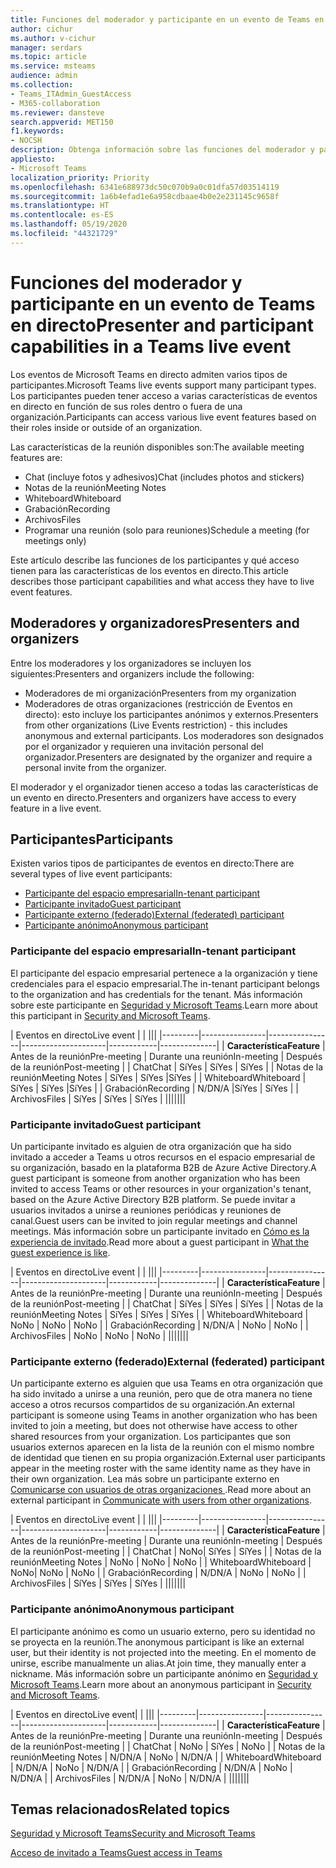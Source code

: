 ```yaml
---
title: Funciones del moderador y participante en un evento de Teams en directo
author: cichur
ms.author: v-cichur
manager: serdars
ms.topic: article
ms.service: msteams
audience: admin
ms.collection:
- Teams_ITAdmin_GuestAccess
- M365-collaboration
ms.reviewer: dansteve
search.appverid: MET150
f1.keywords:
- NOCSH
description: Obtenga información sobre las funciones del moderador y participante en un evento de Teams en directo.
appliesto:
- Microsoft Teams
localization_priority: Priority
ms.openlocfilehash: 6341e688973dc50c070b9a0c01dfa57d03514119
ms.sourcegitcommit: 1a6b4efad1e6a958cdbaae4b0e2e231145c9658f
ms.translationtype: HT
ms.contentlocale: es-ES
ms.lasthandoff: 05/19/2020
ms.locfileid: "44321729"
---
```

<a name="presenter-and-participant-capabilities-in-a-teams-live-event"></a><span data-ttu-id="8e354-103">Funciones del moderador y participante en un evento de Teams en directo</span><span class="sxs-lookup"><span data-stu-id="8e354-103">Presenter and participant capabilities in a Teams live event</span></span>
======================================================

<span data-ttu-id="8e354-104">Los eventos de Microsoft Teams en directo admiten varios tipos de participantes.</span><span class="sxs-lookup"><span data-stu-id="8e354-104">Microsoft Teams live events support many participant types.</span></span> <span data-ttu-id="8e354-105">Los participantes pueden tener acceso a varias características de eventos en directo en función de sus roles dentro o fuera de una organización.</span><span class="sxs-lookup"><span data-stu-id="8e354-105">Participants can access various live event features based on their roles inside or outside of an organization.</span></span>

<span data-ttu-id="8e354-106">Las características de la reunión disponibles son:</span><span class="sxs-lookup"><span data-stu-id="8e354-106">The available meeting features are:</span></span>

- <span data-ttu-id="8e354-107">Chat (incluye fotos y adhesivos)</span><span class="sxs-lookup"><span data-stu-id="8e354-107">Chat (includes photos and stickers)</span></span>
- <span data-ttu-id="8e354-108">Notas de la reunión</span><span class="sxs-lookup"><span data-stu-id="8e354-108">Meeting Notes</span></span>
- <span data-ttu-id="8e354-109">Whiteboard</span><span class="sxs-lookup"><span data-stu-id="8e354-109">Whiteboard</span></span>
- <span data-ttu-id="8e354-110">Grabación</span><span class="sxs-lookup"><span data-stu-id="8e354-110">Recording</span></span>
- <span data-ttu-id="8e354-111">Archivos</span><span class="sxs-lookup"><span data-stu-id="8e354-111">Files</span></span>
- <span data-ttu-id="8e354-112">Programar una reunión (solo para reuniones)</span><span class="sxs-lookup"><span data-stu-id="8e354-112">Schedule a meeting (for meetings only)</span></span>

<span data-ttu-id="8e354-113">Este artículo describe las funciones de los participantes y qué acceso tienen para las características de los eventos en directo.</span><span class="sxs-lookup"><span data-stu-id="8e354-113">This article describes those participant capabilities and what access they have to live event features.</span></span>

## <a name="presenters-and-organizers"></a><span data-ttu-id="8e354-114">Moderadores y organizadores</span><span class="sxs-lookup"><span data-stu-id="8e354-114">Presenters and organizers</span></span>

<span data-ttu-id="8e354-115">Entre los moderadores y los organizadores se incluyen los siguientes:</span><span class="sxs-lookup"><span data-stu-id="8e354-115">Presenters and organizers include the following:</span></span>

- <span data-ttu-id="8e354-116">Moderadores de mi organización</span><span class="sxs-lookup"><span data-stu-id="8e354-116">Presenters from my organization</span></span>
- <span data-ttu-id="8e354-117">Moderadores de otras organizaciones (restricción de Eventos en directo): esto incluye los participantes anónimos y externos.</span><span class="sxs-lookup"><span data-stu-id="8e354-117">Presenters from other organizations (Live Events restriction) - this includes anonymous and external participants.</span></span> <span data-ttu-id="8e354-118">Los moderadores son designados por el organizador y requieren una invitación personal del organizador.</span><span class="sxs-lookup"><span data-stu-id="8e354-118">Presenters are designated by the organizer and require a personal invite from the organizer.</span></span>

<span data-ttu-id="8e354-119">El moderador y el organizador tienen acceso a todas las características de un evento en directo.</span><span class="sxs-lookup"><span data-stu-id="8e354-119">Presenters and organizers have access to every feature in a live event.</span></span>

## <a name="participants"></a><span data-ttu-id="8e354-120">Participantes</span><span class="sxs-lookup"><span data-stu-id="8e354-120">Participants</span></span>

<span data-ttu-id="8e354-121">Existen varios tipos de participantes de eventos en directo:</span><span class="sxs-lookup"><span data-stu-id="8e354-121">There are several types of live event participants:</span></span>

- [<span data-ttu-id="8e354-122">Participante del espacio empresarial</span><span class="sxs-lookup"><span data-stu-id="8e354-122">In-tenant participant</span></span>](#in-tenant-participant)
- [<span data-ttu-id="8e354-123">Participante invitado</span><span class="sxs-lookup"><span data-stu-id="8e354-123">Guest participant</span></span>](#guest-participant)
- [<span data-ttu-id="8e354-124">Participante externo (federado)</span><span class="sxs-lookup"><span data-stu-id="8e354-124">External (federated) participant</span></span>](#external-federated-participant)
- [<span data-ttu-id="8e354-125">Participante anónimo</span><span class="sxs-lookup"><span data-stu-id="8e354-125">Anonymous participant</span></span>](#anonymous-participant)

### <a name="in-tenant-participant"></a><span data-ttu-id="8e354-126">Participante del espacio empresarial</span><span class="sxs-lookup"><span data-stu-id="8e354-126">In-tenant participant</span></span>

<span data-ttu-id="8e354-127">El participante del espacio empresarial pertenece a la organización y tiene credenciales para el espacio empresarial.</span><span class="sxs-lookup"><span data-stu-id="8e354-127">The in-tenant participant belongs to the organization and has credentials for the tenant.</span></span> <span data-ttu-id="8e354-128">Más información sobre este participante en [Seguridad y Microsoft Teams](teams-security-guide.md#participant-types).</span><span class="sxs-lookup"><span data-stu-id="8e354-128">Learn more about this participant in [Security and Microsoft Teams](teams-security-guide.md#participant-types).</span></span>

| <span data-ttu-id="8e354-129">Eventos en directo</span><span class="sxs-lookup"><span data-stu-id="8e354-129">Live event</span></span> |  | |||
|---------|----------------|----------------|---------------------|------------|--------------|
|  <span data-ttu-id="8e354-130">**Característica**</span><span class="sxs-lookup"><span data-stu-id="8e354-130">**Feature**</span></span>       | <span data-ttu-id="8e354-131">Antes de la reunión</span><span class="sxs-lookup"><span data-stu-id="8e354-131">Pre-meeting</span></span> | <span data-ttu-id="8e354-132">Durante una reunión</span><span class="sxs-lookup"><span data-stu-id="8e354-132">In-meeting</span></span> | <span data-ttu-id="8e354-133">Después de la reunión</span><span class="sxs-lookup"><span data-stu-id="8e354-133">Post-meeting</span></span> |
| <span data-ttu-id="8e354-134">Chat</span><span class="sxs-lookup"><span data-stu-id="8e354-134">Chat</span></span> | <span data-ttu-id="8e354-135">Sí</span><span class="sxs-lookup"><span data-stu-id="8e354-135">Yes</span></span> | <span data-ttu-id="8e354-136">Sí</span><span class="sxs-lookup"><span data-stu-id="8e354-136">Yes</span></span> | <span data-ttu-id="8e354-137">Sí</span><span class="sxs-lookup"><span data-stu-id="8e354-137">Yes</span></span> |
| <span data-ttu-id="8e354-138">Notas de la reunión</span><span class="sxs-lookup"><span data-stu-id="8e354-138">Meeting Notes</span></span> | <span data-ttu-id="8e354-139">Sí</span><span class="sxs-lookup"><span data-stu-id="8e354-139">Yes</span></span> | <span data-ttu-id="8e354-140">Sí</span><span class="sxs-lookup"><span data-stu-id="8e354-140">Yes</span></span> |<span data-ttu-id="8e354-141">Sí</span><span class="sxs-lookup"><span data-stu-id="8e354-141">Yes</span></span> |
| <span data-ttu-id="8e354-142">Whiteboard</span><span class="sxs-lookup"><span data-stu-id="8e354-142">Whiteboard</span></span> | <span data-ttu-id="8e354-143">Sí</span><span class="sxs-lookup"><span data-stu-id="8e354-143">Yes</span></span> | <span data-ttu-id="8e354-144">Sí</span><span class="sxs-lookup"><span data-stu-id="8e354-144">Yes</span></span> |<span data-ttu-id="8e354-145">Sí</span><span class="sxs-lookup"><span data-stu-id="8e354-145">Yes</span></span> |
| <span data-ttu-id="8e354-146">Grabación</span><span class="sxs-lookup"><span data-stu-id="8e354-146">Recording</span></span> | <span data-ttu-id="8e354-147">N/D</span><span class="sxs-lookup"><span data-stu-id="8e354-147">N/A</span></span> |<span data-ttu-id="8e354-148">Sí</span><span class="sxs-lookup"><span data-stu-id="8e354-148">Yes</span></span> | <span data-ttu-id="8e354-149">Sí</span><span class="sxs-lookup"><span data-stu-id="8e354-149">Yes</span></span> |
| <span data-ttu-id="8e354-150">Archivos</span><span class="sxs-lookup"><span data-stu-id="8e354-150">Files</span></span> | <span data-ttu-id="8e354-151">Sí</span><span class="sxs-lookup"><span data-stu-id="8e354-151">Yes</span></span> | <span data-ttu-id="8e354-152">Sí</span><span class="sxs-lookup"><span data-stu-id="8e354-152">Yes</span></span> | <span data-ttu-id="8e354-153">Sí</span><span class="sxs-lookup"><span data-stu-id="8e354-153">Yes</span></span> |
|||||||


### <a name="guest-participant"></a><span data-ttu-id="8e354-154">Participante invitado</span><span class="sxs-lookup"><span data-stu-id="8e354-154">Guest participant</span></span>

<span data-ttu-id="8e354-155">Un participante invitado es alguien de otra organización que ha sido invitado a acceder a Teams u otros recursos en el espacio empresarial de su organización, basado en la plataforma B2B de Azure Active Directory.</span><span class="sxs-lookup"><span data-stu-id="8e354-155">A guest participant is someone from another organization who has been invited to access Teams or other resources in your organization's tenant, based on the Azure Active Directory B2B platform.</span></span> <span data-ttu-id="8e354-156">Se puede invitar a usuarios invitados a unirse a reuniones periódicas y reuniones de canal.</span><span class="sxs-lookup"><span data-stu-id="8e354-156">Guest users can be invited to join regular meetings and channel meetings.</span></span> <span data-ttu-id="8e354-157">Más información sobre un participante invitado en [Cómo es la experiencia de invitado](guest-experience.md#comparison-of-team-member-and-guest-capabilities).</span><span class="sxs-lookup"><span data-stu-id="8e354-157">Read more about a guest participant in [What the guest experience is like](guest-experience.md#comparison-of-team-member-and-guest-capabilities).</span></span>

| <span data-ttu-id="8e354-158">Eventos en directo</span><span class="sxs-lookup"><span data-stu-id="8e354-158">Live event</span></span>  | | |||
|---------|----------------|----------------|---------------------|------------|--------------|
| <span data-ttu-id="8e354-159">**Característica**</span><span class="sxs-lookup"><span data-stu-id="8e354-159">**Feature**</span></span>        | <span data-ttu-id="8e354-160">Antes de la reunión</span><span class="sxs-lookup"><span data-stu-id="8e354-160">Pre-meeting</span></span> | <span data-ttu-id="8e354-161">Durante una reunión</span><span class="sxs-lookup"><span data-stu-id="8e354-161">In-meeting</span></span> | <span data-ttu-id="8e354-162">Después de la reunión</span><span class="sxs-lookup"><span data-stu-id="8e354-162">Post-meeting</span></span> |
| <span data-ttu-id="8e354-163">Chat</span><span class="sxs-lookup"><span data-stu-id="8e354-163">Chat</span></span> | <span data-ttu-id="8e354-164">Sí</span><span class="sxs-lookup"><span data-stu-id="8e354-164">Yes</span></span> | <span data-ttu-id="8e354-165">Sí</span><span class="sxs-lookup"><span data-stu-id="8e354-165">Yes</span></span> | <span data-ttu-id="8e354-166">Sí</span><span class="sxs-lookup"><span data-stu-id="8e354-166">Yes</span></span> |
| <span data-ttu-id="8e354-167">Notas de la reunión</span><span class="sxs-lookup"><span data-stu-id="8e354-167">Meeting Notes</span></span> | <span data-ttu-id="8e354-168">Sí</span><span class="sxs-lookup"><span data-stu-id="8e354-168">Yes</span></span> | <span data-ttu-id="8e354-169">Sí</span><span class="sxs-lookup"><span data-stu-id="8e354-169">Yes</span></span> | <span data-ttu-id="8e354-170">Sí</span><span class="sxs-lookup"><span data-stu-id="8e354-170">Yes</span></span> |
| <span data-ttu-id="8e354-171">Whiteboard</span><span class="sxs-lookup"><span data-stu-id="8e354-171">Whiteboard</span></span> | <span data-ttu-id="8e354-172">No</span><span class="sxs-lookup"><span data-stu-id="8e354-172">No</span></span> | <span data-ttu-id="8e354-173">No</span><span class="sxs-lookup"><span data-stu-id="8e354-173">No</span></span> | <span data-ttu-id="8e354-174">No</span><span class="sxs-lookup"><span data-stu-id="8e354-174">No</span></span> |
| <span data-ttu-id="8e354-175">Grabación</span><span class="sxs-lookup"><span data-stu-id="8e354-175">Recording</span></span> | <span data-ttu-id="8e354-176">N/D</span><span class="sxs-lookup"><span data-stu-id="8e354-176">N/A</span></span> | <span data-ttu-id="8e354-177">No</span><span class="sxs-lookup"><span data-stu-id="8e354-177">No</span></span> | <span data-ttu-id="8e354-178">No</span><span class="sxs-lookup"><span data-stu-id="8e354-178">No</span></span> |
| <span data-ttu-id="8e354-179">Archivos</span><span class="sxs-lookup"><span data-stu-id="8e354-179">Files</span></span> | <span data-ttu-id="8e354-180">No</span><span class="sxs-lookup"><span data-stu-id="8e354-180">No</span></span> | <span data-ttu-id="8e354-181">No</span><span class="sxs-lookup"><span data-stu-id="8e354-181">No</span></span> | <span data-ttu-id="8e354-182">No</span><span class="sxs-lookup"><span data-stu-id="8e354-182">No</span></span> |
|||||||


### <a name="external-federated-participant"></a><span data-ttu-id="8e354-183">Participante externo (federado)</span><span class="sxs-lookup"><span data-stu-id="8e354-183">External (federated) participant</span></span>

<span data-ttu-id="8e354-184">Un participante externo es alguien que usa Teams en otra organización que ha sido invitado a unirse a una reunión, pero que de otra manera no tiene acceso a otros recursos compartidos de su organización.</span><span class="sxs-lookup"><span data-stu-id="8e354-184">An external participant is someone using Teams in another organization who has been invited to join a meeting, but does not otherwise have access to other shared resources from your organization.</span></span> <span data-ttu-id="8e354-185">Los participantes que son usuarios externos aparecen en la lista de la reunión con el mismo nombre de identidad que tienen en su propia organización.</span><span class="sxs-lookup"><span data-stu-id="8e354-185">External user participants appear in the meeting roster with the same identity name as they have in their own organization.</span></span> <span data-ttu-id="8e354-186">Lea más sobre un participante externo en [Comunicarse con usuarios de otras organizaciones ](communicate-with-users-from-other-organizations.md#external-access).</span><span class="sxs-lookup"><span data-stu-id="8e354-186">Read more about an external participant in [Communicate with users from other organizations](communicate-with-users-from-other-organizations.md#external-access).</span></span>

| <span data-ttu-id="8e354-187">Eventos en directo</span><span class="sxs-lookup"><span data-stu-id="8e354-187">Live event</span></span> |  | |||
|---------|----------------|----------------|---------------------|------------|--------------|
|  <span data-ttu-id="8e354-188">**Característica**</span><span class="sxs-lookup"><span data-stu-id="8e354-188">**Feature**</span></span>         | <span data-ttu-id="8e354-189">Antes de la reunión</span><span class="sxs-lookup"><span data-stu-id="8e354-189">Pre-meeting</span></span> | <span data-ttu-id="8e354-190">Durante una reunión</span><span class="sxs-lookup"><span data-stu-id="8e354-190">In-meeting</span></span> | <span data-ttu-id="8e354-191">Después de la reunión</span><span class="sxs-lookup"><span data-stu-id="8e354-191">Post-meeting</span></span> |
| <span data-ttu-id="8e354-192">Chat</span><span class="sxs-lookup"><span data-stu-id="8e354-192">Chat</span></span> | <span data-ttu-id="8e354-193">No</span><span class="sxs-lookup"><span data-stu-id="8e354-193">No</span></span>| <span data-ttu-id="8e354-194">Sí</span><span class="sxs-lookup"><span data-stu-id="8e354-194">Yes</span></span> | <span data-ttu-id="8e354-195">Sí</span><span class="sxs-lookup"><span data-stu-id="8e354-195">Yes</span></span> |
| <span data-ttu-id="8e354-196">Notas de la reunión</span><span class="sxs-lookup"><span data-stu-id="8e354-196">Meeting Notes</span></span> | <span data-ttu-id="8e354-197">No</span><span class="sxs-lookup"><span data-stu-id="8e354-197">No</span></span> | <span data-ttu-id="8e354-198">No</span><span class="sxs-lookup"><span data-stu-id="8e354-198">No</span></span> | <span data-ttu-id="8e354-199">No</span><span class="sxs-lookup"><span data-stu-id="8e354-199">No</span></span> |
| <span data-ttu-id="8e354-200">Whiteboard</span><span class="sxs-lookup"><span data-stu-id="8e354-200">Whiteboard</span></span> | <span data-ttu-id="8e354-201">No</span><span class="sxs-lookup"><span data-stu-id="8e354-201">No</span></span>| <span data-ttu-id="8e354-202">No</span><span class="sxs-lookup"><span data-stu-id="8e354-202">No</span></span> | <span data-ttu-id="8e354-203">No</span><span class="sxs-lookup"><span data-stu-id="8e354-203">No</span></span> |
| <span data-ttu-id="8e354-204">Grabación</span><span class="sxs-lookup"><span data-stu-id="8e354-204">Recording</span></span> | <span data-ttu-id="8e354-205">N/D</span><span class="sxs-lookup"><span data-stu-id="8e354-205">N/A</span></span> | <span data-ttu-id="8e354-206">No</span><span class="sxs-lookup"><span data-stu-id="8e354-206">No</span></span> | <span data-ttu-id="8e354-207">No</span><span class="sxs-lookup"><span data-stu-id="8e354-207">No</span></span> |
| <span data-ttu-id="8e354-208">Archivos</span><span class="sxs-lookup"><span data-stu-id="8e354-208">Files</span></span> | <span data-ttu-id="8e354-209">Sí</span><span class="sxs-lookup"><span data-stu-id="8e354-209">Yes</span></span> | <span data-ttu-id="8e354-210">Sí</span><span class="sxs-lookup"><span data-stu-id="8e354-210">Yes</span></span> | <span data-ttu-id="8e354-211">Sí</span><span class="sxs-lookup"><span data-stu-id="8e354-211">Yes</span></span> |
|||||||

### <a name="anonymous-participant"></a><span data-ttu-id="8e354-212">Participante anónimo</span><span class="sxs-lookup"><span data-stu-id="8e354-212">Anonymous participant</span></span>

<span data-ttu-id="8e354-213">El participante anónimo es como un usuario externo, pero su identidad no se proyecta en la reunión.</span><span class="sxs-lookup"><span data-stu-id="8e354-213">The anonymous participant is like an external user, but their identity is not projected into the meeting.</span></span> <span data-ttu-id="8e354-214">En el momento de unirse, escribe manualmente un alias.</span><span class="sxs-lookup"><span data-stu-id="8e354-214">At join time, they manually enter a nickname.</span></span> <span data-ttu-id="8e354-215">Más información sobre un participante anónimo en [Seguridad y Microsoft Teams](teams-security-guide.md#participant-types).</span><span class="sxs-lookup"><span data-stu-id="8e354-215">Learn more about an anonymous participant in [Security and Microsoft Teams](teams-security-guide.md#participant-types).</span></span>

| <span data-ttu-id="8e354-216">Eventos en directo</span><span class="sxs-lookup"><span data-stu-id="8e354-216">Live event</span></span>|  | |||
|---------|----------------|----------------|---------------------|------------|--------------|
| <span data-ttu-id="8e354-217">**Característica**</span><span class="sxs-lookup"><span data-stu-id="8e354-217">**Feature**</span></span>        | <span data-ttu-id="8e354-218">Antes de la reunión</span><span class="sxs-lookup"><span data-stu-id="8e354-218">Pre-meeting</span></span> | <span data-ttu-id="8e354-219">Durante una reunión</span><span class="sxs-lookup"><span data-stu-id="8e354-219">In-meeting</span></span> | <span data-ttu-id="8e354-220">Después de la reunión</span><span class="sxs-lookup"><span data-stu-id="8e354-220">Post-meeting</span></span> |
| <span data-ttu-id="8e354-221">Chat</span><span class="sxs-lookup"><span data-stu-id="8e354-221">Chat</span></span> | <span data-ttu-id="8e354-222">No</span><span class="sxs-lookup"><span data-stu-id="8e354-222">No</span></span> | <span data-ttu-id="8e354-223">Sí</span><span class="sxs-lookup"><span data-stu-id="8e354-223">Yes</span></span> | <span data-ttu-id="8e354-224">No</span><span class="sxs-lookup"><span data-stu-id="8e354-224">No</span></span> |
| <span data-ttu-id="8e354-225">Notas de la reunión</span><span class="sxs-lookup"><span data-stu-id="8e354-225">Meeting Notes</span></span> | <span data-ttu-id="8e354-226">N/D</span><span class="sxs-lookup"><span data-stu-id="8e354-226">N/A</span></span> | <span data-ttu-id="8e354-227">No</span><span class="sxs-lookup"><span data-stu-id="8e354-227">No</span></span> | <span data-ttu-id="8e354-228">N/D</span><span class="sxs-lookup"><span data-stu-id="8e354-228">N/A</span></span> |
| <span data-ttu-id="8e354-229">Whiteboard</span><span class="sxs-lookup"><span data-stu-id="8e354-229">Whiteboard</span></span> | <span data-ttu-id="8e354-230">N/D</span><span class="sxs-lookup"><span data-stu-id="8e354-230">N/A</span></span> | <span data-ttu-id="8e354-231">No</span><span class="sxs-lookup"><span data-stu-id="8e354-231">No</span></span> | <span data-ttu-id="8e354-232">N/D</span><span class="sxs-lookup"><span data-stu-id="8e354-232">N/A</span></span> |
| <span data-ttu-id="8e354-233">Grabación</span><span class="sxs-lookup"><span data-stu-id="8e354-233">Recording</span></span> | <span data-ttu-id="8e354-234">N/D</span><span class="sxs-lookup"><span data-stu-id="8e354-234">N/A</span></span> | <span data-ttu-id="8e354-235">No</span><span class="sxs-lookup"><span data-stu-id="8e354-235">No</span></span> | <span data-ttu-id="8e354-236">N/D</span><span class="sxs-lookup"><span data-stu-id="8e354-236">N/A</span></span> |
| <span data-ttu-id="8e354-237">Archivos</span><span class="sxs-lookup"><span data-stu-id="8e354-237">Files</span></span> | <span data-ttu-id="8e354-238">N/D</span><span class="sxs-lookup"><span data-stu-id="8e354-238">N/A</span></span> | <span data-ttu-id="8e354-239">No</span><span class="sxs-lookup"><span data-stu-id="8e354-239">No</span></span> | <span data-ttu-id="8e354-240">N/D</span><span class="sxs-lookup"><span data-stu-id="8e354-240">N/A</span></span> |
|||||||


## <a name="related-topics"></a><span data-ttu-id="8e354-241">Temas relacionados</span><span class="sxs-lookup"><span data-stu-id="8e354-241">Related topics</span></span>

[<span data-ttu-id="8e354-242">Seguridad y Microsoft Teams</span><span class="sxs-lookup"><span data-stu-id="8e354-242">Security and Microsoft Teams</span></span>](teams-security-guide.md)

[<span data-ttu-id="8e354-243">Acceso de invitado a Teams</span><span class="sxs-lookup"><span data-stu-id="8e354-243">Guest access in Teams</span></span>](guest-access.md)
